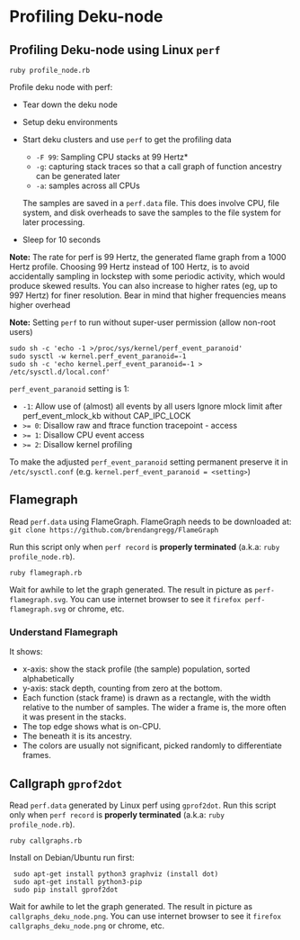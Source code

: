 # Profiling Deku-node

## Profiling Deku-node using Linux `perf`

```
ruby profile_node.rb
```

Profile deku node with perf:
- Tear down the deku node
- Setup deku environments
- Start deku clusters and use `perf` to get the profiling data
  + `-F 99`: Sampling CPU stacks at 99 Hertz*
  + `-g`: capturing stack traces so that a call graph of function ancestry can be generated later
  + `-a`: samples across all CPUs

  The samples are saved in a `perf.data` file. This does involve CPU, file system, and disk overheads to save the samples to the file system for later processing.
 - Sleep for 10 seconds

**Note:**
The rate for perf is 99 Hertz, the generated flame graph from a 1000 Hertz profile.
Choosing 99 Hertz instead of 100 Hertz, is to avoid accidentally sampling in 
lockstep with some periodic activity, which would produce skewed results.
You can also increase to higher rates (eg, up to 997 Hertz) for finer resolution.
Bear in mind that higher frequencies means higher overhead

**Note:** Setting `perf` to run without super-user permission (allow non-root users)

```
sudo sh -c 'echo -1 >/proc/sys/kernel/perf_event_paranoid'
sudo sysctl -w kernel.perf_event_paranoid=-1
sudo sh -c 'echo kernel.perf_event_paranoid=-1 > /etc/sysctl.d/local.conf'
```

`perf_event_paranoid` setting is 1:
- `-1`: Allow use of (almost) all events by all users
      Ignore mlock limit after perf_event_mlock_kb without CAP_IPC_LOCK
- `>= 0`: Disallow raw and ftrace function tracepoint - access
- `>= 1`: Disallow CPU event access
- `>= 2`: Disallow kernel profiling

To make the adjusted `perf_event_paranoid` setting permanent preserve it
in `/etc/sysctl.conf` (e.g. `kernel.perf_event_paranoid = <setting>`)

## Flamegraph

Read `perf.data` using FlameGraph. FlameGraph needs to be downloaded at:
 `git clone https://github.com/brendangregg/FlameGraph `

Run this script only when `perf record` is **properly terminated** (a.k.a: `ruby profile_node.rb`).

```
ruby flamegraph.rb
```

Wait for awhile to let the graph generated. The result in picture as `perf-flamegraph.svg`. You can use internet browser to see it `firefox perf-flamegraph.svg` or chrome, etc.

### Understand Flamegraph
It shows: 
- x-axis: show the stack profile (the sample) population, sorted alphabetically
- y-axis: stack depth, counting from zero at the bottom.
- Each function (stack frame) is drawn as a rectangle, with the width relative to the number of samples. The wider a frame is, the more often it was present in the stacks.
- The top edge shows what is on-CPU.
- The beneath it is its ancestry.
- The colors are usually not significant, picked randomly to differentiate frames.

## Callgraph `gprof2dot`
 Read `perf.data` generated by Linux perf using `gprof2dot`.
 Run this script only when `perf record` is **properly terminated** (a.k.a: `ruby profile_node.rb`).

`ruby callgraphs.rb`

Install on Debian/Ubuntu run first:

```
 sudo apt-get install python3 graphviz (install dot)
 sudo apt-get install python3-pip
 sudo pip install gprof2dot
```

Wait for awhile to let the graph generated. The result in picture as `callgraphs_deku_node.png`. You can use internet browser to see it `firefox callgraphs_deku_node.png` or chrome, etc.
